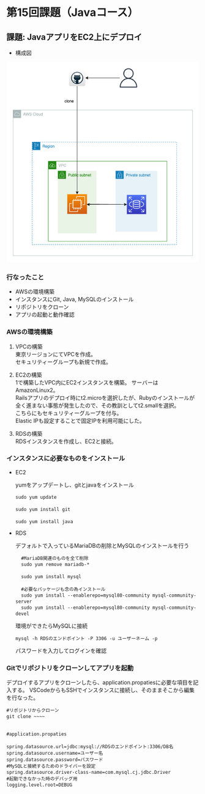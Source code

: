 # 第15回課題（Javaコース）
  
## 課題: JavaアプリをEC2上にデプロイ  
  
 - 構成図  
   
![structure](java-img/java-deploy.drawio.png)   

###  行なったこと  
 - AWSの環境構築
 - インスタンスにGit, Java, MySQLのインストール
 - リポジトリをクローン  
 - アプリの起動と動作確認  
  
###  AWSの環境構築  
  
 1. VPCの構築  
    東京リージョンにてVPCを作成。  
    セキュリティーグループも新規で作成。  
  
  
 2. EC2の構築  
    1で構築したVPC内にEC2インスタンスを構築。
    サーバーはAmazonLinux2。    
    Railsアプリのデプロイ時にt2.microを選択したが、Rubyのインストールが全く進まない事態が発生したので、その教訓としてt2.smallを選択。  
    こちらにもセキュリティーグループを付与。  
    Elastic IPも設定することで固定IPを利用可能にした。
  
  
 3. RDSの構築  
    RDSインスタンスを作成し、EC2と接続。  
  
### インスタンスに必要なものをインストール
  
- EC2 

    yumをアップデートし、gitとjavaをインストール  

    ```
    sudo yum update
    
    sudo yum install git
    
    sudo yum install java  

    ```
  
- RDS  
  
  デフォルトで入っているMariaDBの削除とMySQLのインストールを行う  
  
  ```
    #MariaDB関連のものを全て削除
    sudo yum remove mariadb-*
    
    sudo yum install mysql
    
    #必要なパッケージも念の為インストール
    sudo yum install --enablerepo=mysql80-community mysql-community-server
    sudo yum install --enablerepo=mysql80-community mysql-community-devel

    ```

    環境ができたらMySQLに接続  
      
    ```
    mysql -h RDSのエンドポイント -P 3306 -u ユーザーネーム -p
    ```  
      
    パスワードを入力してログインを確認　　
  

### Gitでリポジトリをクローンしてアプリを起動　　
  
デプロイするアプリをクローンしたら、application.propatiesに必要な項目を記入する。 
VSCodeからもSSHでインスタンスに接続し、そのままそこから編集を行なった。  
   
  ```
  #リポジトリからクローン
  git clone ~~~~
    
  ```
  
  ```
  #application.propaties
    
  spring.datasource.url=jdbc:mysql://RDSのエンドポイント:3306/DB名
  spring.datasource.username=ユーザー名
  spring.datasource.password=パスワード
  #MySQLと接続するためのドライバーを設定
  spring.datasource.driver-class-name=com.mysql.cj.jdbc.Driver
  #起動できなかった時のデバッグ用
  logging.level.root=DEBUG    
  ```